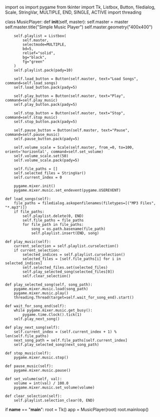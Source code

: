import os
import pygame
from tkinter import Tk, Listbox, Button, filedialog, Scale, StringVar, MULTIPLE, END, SINGLE, ACTIVE
import threading

class MusicPlayer:
    def __init__(self, master):
        self.master = master
        self.master.title("Simple Music Player")
        self.master.geometry("400x400")

        self.playlist = Listbox(
            self.master,
            selectmode=MULTIPLE,
            bd=5,
            relief="solid",
            bg="black",
            fg="green"
        )
        self.playlist.pack(pady=10)

        self.load_button = Button(self.master, text="Load Songs", command=self.load_songs)
        self.load_button.pack(pady=5)

        self.play_button = Button(self.master, text="Play", command=self.play_music)
        self.play_button.pack(pady=5)

        self.stop_button = Button(self.master, text="Stop", command=self.stop_music)
        self.stop_button.pack(pady=5)

        self.pause_button = Button(self.master, text="Pause", command=self.pause_music)
        self.pause_button.pack(pady=5)

        self.volume_scale = Scale(self.master, from_=0, to=100, orient='horizontal', command=self.set_volume)
        self.volume_scale.set(50)
        self.volume_scale.pack(pady=5)

        self.file_paths = []
        self.selected_files = StringVar()
        self.current_index = 0

        pygame.mixer.init()
        pygame.mixer.music.set_endevent(pygame.USEREVENT)

    def load_songs(self):
        file_paths = filedialog.askopenfilenames(filetypes=[("MP3 Files", "*.mp3")])
        if file_paths:
            self.playlist.delete(0, END)
            self.file_paths = file_paths
            for file_path in file_paths:
                song = os.path.basename(file_path)
                self.playlist.insert(END, song)

    def play_music(self):
        current_selection = self.playlist.curselection()
        if current_selection:
            selected_indices = self.playlist.curselection()
            selected_files = [self.file_paths[i] for i in selected_indices]
            self.selected_files.set(selected_files)
            self.play_selected_song(selected_files[0])
            self.clear_selection()

    def play_selected_song(self, song_path):
        pygame.mixer.music.load(song_path)
        pygame.mixer.music.play()
        threading.Thread(target=self.wait_for_song_end).start()

    def wait_for_song_end(self):
        while pygame.mixer.music.get_busy():
            pygame.time.Clock().tick(1)
        self.play_next_song()

    def play_next_song(self):
        self.current_index = (self.current_index + 1) % len(self.file_paths)
        next_song_path = self.file_paths[self.current_index]
        self.play_selected_song(next_song_path)

    def stop_music(self):
        pygame.mixer.music.stop()

    def pause_music(self):
        pygame.mixer.music.pause()

    def set_volume(self, val):
        volume = int(val) / 100.0
        pygame.mixer.music.set_volume(volume)

    def clear_selection(self):
        self.playlist.selection_clear(0, END)

if __name__ == "__main__":
    root = Tk()
    app = MusicPlayer(root)
    root.mainloop()

